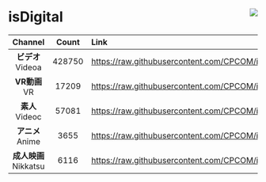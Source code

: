# isDigital <img align="right" src="https://img.shields.io/github/last-commit/CPCOM/isDigital"/>  
  
| Channel | Count | Link |  
| :-----: | :---: | :--- |  
|**ビデオ**<br />Videoa | 428750 | https://raw.githubusercontent.com/CPCOM/isDigital/main/Videoa.txt |  
|**VR動画**<br />VR | 17209 | https://raw.githubusercontent.com/CPCOM/isDigital/main/VR.txt |  
|**素人**<br />Videoc | 57081 | https://raw.githubusercontent.com/CPCOM/isDigital/main/Videoc.txt |  
|**アニメ**<br />Anime | 3655 | https://raw.githubusercontent.com/CPCOM/isDigital/main/Anime.txt |  
|**成人映画**<br />Nikkatsu | 6116 | https://raw.githubusercontent.com/CPCOM/isDigital/main/Nikkatsu.txt |  